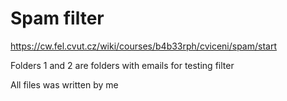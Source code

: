 # Spam filter 

https://cw.fel.cvut.cz/wiki/courses/b4b33rph/cviceni/spam/start

Folders 1 and 2 are folders with emails for testing filter

All files was written by me